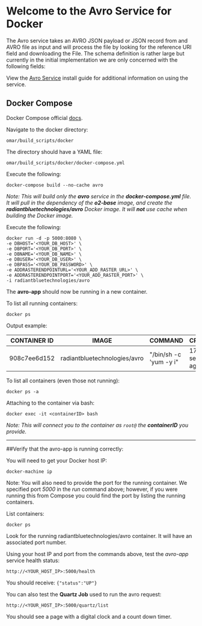# Welcome to the Avro Service for Docker

The Avro service takes an AVRO JSON payload or JSON record from and AVRO file as input and will process the file by looking for the reference URI field and downloading the File. The schema definition is rather large but currently in the initial implementation we are only concerned with the following fields:

View the [Avro Service](../install-guide/avro-app.md#Installation) install guide for additional information on using the service.

## Docker Compose

Docker Compose official [docs](https://docs.docker.com/compose/overview/).

Navigate to the docker directory:

```
omar/build_scripts/docker
```

The directory should have a YAML file:

```
omar/build_scripts/docker/docker-compose.yml
```

Execute the following:

```
docker-compose build --no-cache avro
```

*Note: This will build only the **avro** service in the **docker-compose.yml** file.  It will pull in the dependency of the **o2-base** image, and create the **radiantbluetechnologies/avro** Docker image. It will **not** use cache when building the Docker image.*

Execute the following:
```
docker run -d -p 5000:8080 \
-e DBHOST='<YOUR_DB_HOST>' \
-e DBPORT='<YOUR_DB_PORT>' \
-e DBNAME='<YOUR_DB_NAME>' \
-e DBUSER='<YOUR_DB_USER>' \
-e DBPASS='<YOUR_DB_PASSWORD>' \
-e ADDRASTERENDPOINTURL='<YOUR_ADD_RASTER_URL>' \
-e ADDRASTERENDPOINTPORT='<YOUR_ADD_RASTER_PORT>' \
-i radiantbluetechnologies/avro
```

The **avro-app** should now be running in a new container.  

To list all running containers:

```
docker ps
```

Output example:

CONTAINER ID | IMAGE | COMMAND | CREATED | PORTS | NAMES
------------ | ------------- | ------------ | ------------ | ------------ | ------------
908c7ee6d152 | radiantbluetechnologies/avro  | "/bin/sh -c 'yum -y i" | 17 seconds ago | | small_borg


To list all containers (even those not running):

```
docker ps -a
```

Attaching to the container via bash:

```
docker exec -it <containerID> bash
```
*Note: This will connect you to the container as `root@` the **containerID** you provide.*

---

##Verify that the avro-app is running correctly:

You will need to get your Docker host IP:
```
docker-machine ip
```

Note: You will also need to provide the port for the running container.  We specified port _5000_ in the *run* command above; however, if you were running this from Compose you could find the port by listing the running containers.

List containers:
```
docker ps
```

Look for the running radiantbluetechnologies/avro container.  It will have an associated port number.

Using your host IP and port from the commands above, test the *avro-app* service health status:
```
http://<YOUR_HOST_IP>:5000/health
```
You should receive:
`{"status":"UP"}`

You can also test the **Quartz Job** used to run the avro request:
```
http://<YOUR_HOST_IP>:5000/quartz/list
```

You should see a page with a digital clock and a count down timer.
